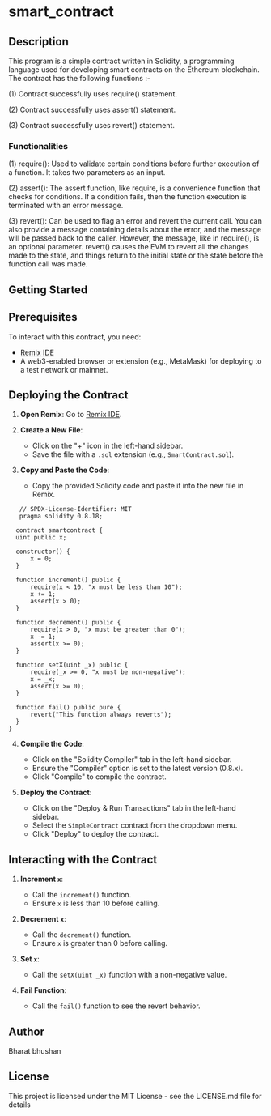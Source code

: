 # smart_contract
## Description

This program is a simple contract written in Solidity, a programming language used for developing smart contracts on the Ethereum blockchain. The contract has
the following functions :-

(1) Contract successfully uses require() statement.

(2) Contract successfully uses assert() statement.

(3) Contract successfully uses revert() statement.


### Functionalities

(1) require(): Used to validate certain conditions before further execution of a function. It takes two parameters as an input.

(2) assert(): The assert function, like require, is a convenience function that checks for conditions. If a condition fails, then the function execution is terminated with an error message.

(3) revert(): Can be used to flag an error and revert the current call. You can also provide a message containing details about the error, and the message will be passed back to the caller. 
    However, the message, like in require(), is an optional parameter. revert() causes the EVM to revert all the changes made to the state, and things return to the initial state or the 
    state before the function call was made.

   ## Getting Started
   ## Prerequisites

To interact with this contract, you need:

- [Remix IDE](https://remix.ethereum.org/)
- A web3-enabled browser or extension (e.g., MetaMask) for deploying to a test network or mainnet.

## Deploying the Contract

1. **Open Remix**: Go to [Remix IDE](https://remix.ethereum.org/).

2. **Create a New File**:
   - Click on the "+" icon in the left-hand sidebar.
   - Save the file with a `.sol` extension (e.g., `SmartContract.sol`).

3. **Copy and Paste the Code**:
   - Copy the provided Solidity code and paste it into the new file in Remix.
  ```solidity
     // SPDX-License-Identifier: MIT
     pragma solidity 0.8.18;

    contract smartcontract {
    uint public x;

    constructor() {
        x = 0;
    }

    function increment() public {
        require(x < 10, "x must be less than 10");
        x += 1;
        assert(x > 0);
    }

    function decrement() public {
        require(x > 0, "x must be greater than 0");
        x -= 1;
        assert(x >= 0);
    }

    function setX(uint _x) public {
        require(_x >= 0, "x must be non-negative");
        x = _x;
        assert(x >= 0);
    }

    function fail() public pure {
        revert("This function always reverts");
    }
}
  ```

4. **Compile the Code**:
   - Click on the "Solidity Compiler" tab in the left-hand sidebar.
   - Ensure the "Compiler" option is set to the latest version (0.8.x).
   - Click "Compile" to compile the contract.

5. **Deploy the Contract**:
   - Click on the "Deploy & Run Transactions" tab in the left-hand sidebar.
   - Select the `SimpleContract` contract from the dropdown menu.
   - Click "Deploy" to deploy the contract.

## Interacting with the Contract

1. **Increment `x`**:
   - Call the `increment()` function.
   - Ensure `x` is less than 10 before calling.

2. **Decrement `x`**:
   - Call the `decrement()` function.
   - Ensure `x` is greater than 0 before calling.

3. **Set `x`**:
   - Call the `setX(uint _x)` function with a non-negative value.

4. **Fail Function**:
   - Call the `fail()` function to see the revert behavior.
     
  ## Author

Bharat bhushan

## License

This project is licensed under the MIT License - see the LICENSE.md file for details
